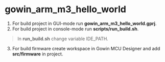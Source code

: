 # gowin_arm_m3_hello_world

1) For build project in GUI-mode run **gowin_arm_m3_hello_world.gprj**.
2) For build project in console-mode run **scripts/run_build.sh**.
> In **run_build.sh** change variable IDE_PATH.
3) For build firmware create workspace in Gowin MCU Designer and add **src/firmware** in project.

